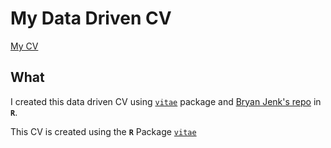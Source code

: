 # My Data Driven CV

[My CV](https://github.com/himal2007/my_CV/blob/main/CV_refined.pdf)


## What
I created this data driven CV using [`vitae`](https://github.com/mitchelloharawild/vitae) package and [Bryan Jenk's repo](https://github.com/tallguyjenks/CV/) in **`R`**.

This CV is created using the **`R`** Package [`vitae`](https://github.com/mitchelloharawild/vitae)

